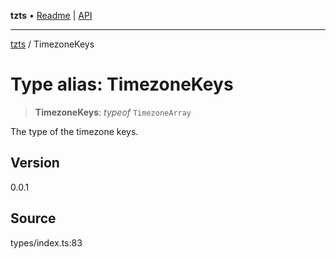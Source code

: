 **tzts** • [Readme](../README.md) \| [API](../globals.md)

***

[tzts](../README.md) / TimezoneKeys

# Type alias: TimezoneKeys

> **TimezoneKeys**: *typeof* `TimezoneArray`

The type of the timezone keys.

## Version

0.0.1

## Source

types/index.ts:83
